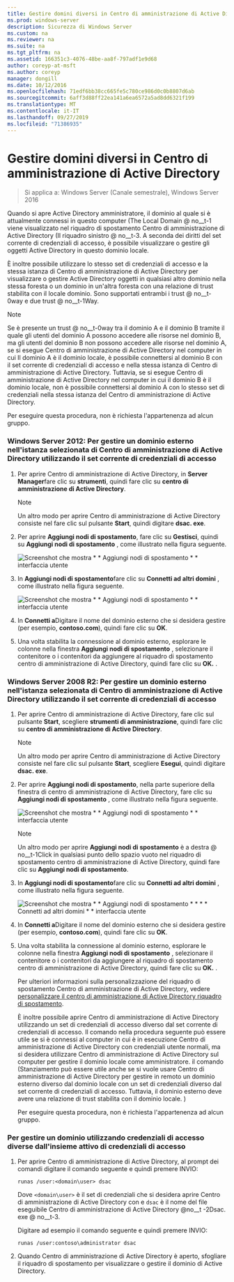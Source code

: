 ```yaml
---
title: Gestire domini diversi in Centro di amministrazione di Active Directory
ms.prod: windows-server
description: Sicurezza di Windows Server
ms.custom: na
ms.reviewer: na
ms.suite: na
ms.tgt_pltfrm: na
ms.assetid: 166351c3-4076-48be-aa8f-797adf1e9d68
author: coreyp-at-msft
ms.author: coreyp
manager: dongill
ms.date: 10/12/2016
ms.openlocfilehash: 71edf6bb38cc665fe5c780ce986d0c0b8807d6ab
ms.sourcegitcommit: 6aff3d88ff22ea141a6ea6572a5ad8dd6321f199
ms.translationtype: MT
ms.contentlocale: it-IT
ms.lasthandoff: 09/27/2019
ms.locfileid: "71386935"
---
```

# <a name="manage-different-domains-in-active-directory-administrative-center"></a>Gestire domini diversi in Centro di amministrazione di Active Directory

>Si applica a: Windows Server (Canale semestrale), Windows Server 2016

  Quando si apre Active Directory amministratore, il dominio al quale si è attualmente connessi in questo computer \(The Local Domain @ no__t-1 viene visualizzato nel riquadro di spostamento Centro di amministrazione di Active Directory \(Il riquadro sinistro @ no__t-3. A seconda dei diritti del set corrente di credenziali di accesso, è possibile visualizzare o gestire gli oggetti Active Directory in questo dominio locale.

 È inoltre possibile utilizzare lo stesso set di credenziali di accesso e la stessa istanza di Centro di amministrazione di Active Directory per visualizzare o gestire Active Directory oggetti in qualsiasi altro dominio nella stessa foresta o un dominio in un'altra foresta con una relazione di trust stabilita con il locale dominio. Sono supportati entrambi i trust @ no__t-0way e due trust @ no__t-1Way.

> [!NOTE]
>  Se è presente un trust @ no__t-0way tra il dominio A e il dominio B tramite il quale gli utenti del dominio A possono accedere alle risorse nel dominio B, ma gli utenti del dominio B non possono accedere alle risorse nel dominio A, se si esegue Centro di amministrazione di Active Directory nel computer in cui Il dominio A è il dominio locale, è possibile connettersi al dominio B con il set corrente di credenziali di accesso e nella stessa istanza di Centro di amministrazione di Active Directory. Tuttavia, se si esegue Centro di amministrazione di Active Directory nel computer in cui il dominio B è il dominio locale, non è possibile connettersi al dominio A con lo stesso set di credenziali nella stessa istanza del Centro di amministrazione di Active Directory.

 Per eseguire questa procedura, non è richiesta l'appartenenza ad alcun gruppo.

### <a name="windows-server-2012-to-manage-a-foreign-domain-in-the-selected-instance-of-active-directory-administrative-center-using-the-current-set-of-logon-credentials"></a>Windows Server 2012: Per gestire un dominio esterno nell'istanza selezionata di Centro di amministrazione di Active Directory utilizzando il set corrente di credenziali di accesso

1.  Per aprire Centro di amministrazione di Active Directory, in **Server Manager**fare clic su **strumenti**, quindi fare clic su **centro di amministrazione di Active Directory**.

    > [!NOTE]
    >  Un altro modo per aprire Centro di amministrazione di Active Directory consiste nel fare clic sul pulsante **Start**, quindi digitare **dsac. exe**.

2.  Per aprire **Aggiungi nodi di spostamento**, fare clic su **Gestisci**, quindi su **Aggiungi nodi di spostamento** , come illustrato nella figura seguente.

     ![Screenshot che mostra * * Aggiungi nodi di spostamento * * interfaccia utente](media/ADDS_ADACAddNavNode.gif)

3.  In **Aggiungi nodi di spostamento**fare clic su **Connetti ad altri domini** , come illustrato nella figura seguente.

     ![Screenshot che mostra * * Aggiungi nodi di spostamento * * interfaccia utente](media/ADDS_ADACConnectToDomain.gif)

4.  In **Connetti a**Digitare il nome del dominio esterno che si desidera gestire \(per esempio, **contoso.com**\), quindi fare clic su **OK**.

5.  Una volta stabilita la connessione al dominio esterno, esplorare le colonne nella finestra **Aggiungi nodi di spostamento** , selezionare il contenitore o i contenitori da aggiungere al riquadro di spostamento centro di amministrazione di Active Directory, quindi fare clic su **OK.** .

### <a name="windows-server-2008-r2-to-manage-a-foreign-domain-in-the-selected-instance-of-active-directory-administrative-center-using-the-current-set-of-logon-credentials"></a>Windows Server 2008 R2: Per gestire un dominio esterno nell'istanza selezionata di Centro di amministrazione di Active Directory utilizzando il set corrente di credenziali di accesso

1. Per aprire Centro di amministrazione di Active Directory, fare clic sul pulsante **Start**, scegliere **strumenti di amministrazione**, quindi fare clic su **centro di amministrazione di Active Directory**.

   > [!NOTE]
   >  Un altro modo per aprire Centro di amministrazione di Active Directory consiste nel fare clic sul pulsante **Start**, scegliere **Esegui**, quindi digitare **dsac. exe**.

2. Per aprire **Aggiungi nodi di spostamento**, nella parte superiore della finestra di centro di amministrazione di Active Directory, fare clic su **Aggiungi nodi di spostamento** , come illustrato nella figura seguente.

    ![Screenshot che mostra * * Aggiungi nodi di spostamento * * interfaccia utente](media/click_add_nav_nodes.gif)

   > [!NOTE]
   >  Un altro modo per aprire **Aggiungi nodi di spostamento** è a destra @ no__t-1Click in qualsiasi punto dello spazio vuoto nel riquadro di spostamento centro di amministrazione di Active Directory, quindi fare clic su **Aggiungi nodi di spostamento**.

3. In **Aggiungi nodi di spostamento**fare clic su **Connetti ad altri domini** , come illustrato nella figura seguente.

    ![Screenshot che mostra * * Aggiungi nodi di spostamento * * * * Connetti ad altri domini * * interfaccia utente](media/add_nav_nodes.gif)

4. In **Connetti a**Digitare il nome del dominio esterno che si desidera gestire \(per esempio, **contoso.com**\), quindi fare clic su **OK**.

5. Una volta stabilita la connessione al dominio esterno, esplorare le colonne nella finestra **Aggiungi nodi di spostamento** , selezionare il contenitore o i contenitori da aggiungere al riquadro di spostamento centro di amministrazione di Active Directory, quindi fare clic su **OK.** .

   Per ulteriori informazioni sulla personalizzazione del riquadro di spostamento Centro di amministrazione di Active Directory, vedere [personalizzare il centro di amministrazione di Active Directory riquadro di spostamento](customize-the-active-directory-administrative-center-navigation-pane.md).

   È inoltre possibile aprire Centro di amministrazione di Active Directory utilizzando un set di credenziali di accesso diverso dal set corrente di credenziali di accesso. Il comando nella procedura seguente può essere utile se si è connessi al computer in cui è in esecuzione Centro di amministrazione di Active Directory con credenziali utente normali, ma si desidera utilizzare Centro di amministrazione di Active Directory sul computer per gestire il dominio locale come amministratore. il comando \(Stanziamento può essere utile anche se si vuole usare Centro di amministrazione di Active Directory per gestire in remoto un dominio esterno diverso dal dominio locale con un set di credenziali diverso dal set corrente di credenziali di accesso. Tuttavia, il dominio esterno deve avere una relazione di trust stabilita con il dominio locale. \)

   Per eseguire questa procedura, non è richiesta l'appartenenza ad alcun gruppo.

### <a name="to-manage-a-domain-using-logon-credentials-that-are-different-from-the-current-set-of-logon-credentials"></a>Per gestire un dominio utilizzando credenziali di accesso diverse dall'insieme attivo di credenziali di accesso

1.  Per aprire Centro di amministrazione di Active Directory, al prompt dei comandi digitare il comando seguente e quindi premere INVIO:

     `runas /user:<domain\user> dsac`

     Dove `<domain\user>` è il set di credenziali che si desidera aprire Centro di amministrazione di Active Directory con e `dsac` è il nome del file eseguibile Centro di amministrazione di Active Directory @no__t -2Dsac. exe @ no__t-3.

     Digitare ad esempio il comando seguente e quindi premere INVIO:

     `runas /user:contoso\administrator dsac`

2.  Quando Centro di amministrazione di Active Directory è aperto, sfogliare il riquadro di spostamento per visualizzare o gestire il dominio di Active Directory.

  

